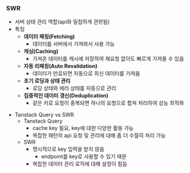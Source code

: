 <h3 id="swr">SWR</h3>
<ul>
<li>서버 상태 관리 역할(api와 밀접하게 관련됨)</li>
<li>특징<ul>
<li><strong>데이터 패칭(Fetching)</strong><ul>
<li>데이터를 서버에서 가져와서 사용 가능</li>
</ul>
</li>
<li><strong>캐싱(Caching)</strong><ul>
<li>가져온 데이터를 캐시에 저장하여 재요청 없이도 빠르게 가져올 수 있음</li>
</ul>
</li>
<li><strong>자동 리패칭(Auto Revalidation)</strong><ul>
<li>데이터가 만료되면 자동으로 최신 데이터를 가져옴</li>
</ul>
</li>
<li><strong>초기 로딩과 상태 관리</strong><ul>
<li>로딩 상태와 에러 상태를 자동으로 관리</li>
</ul>
</li>
<li><strong>집중적인 데이터 갱신(Deduplication)</strong><ul>
<li>같은 키로 요청이 중복되면 하나의 요청으로 합쳐 처리하여 성능 최적화</li>
</ul>
</li>
</ul>
</li>
</ul>
<ul>
<li>Tanstack Query vs SWR<ul>
<li>Tanstack Query<ul>
<li>cache key 필요, key에 대한 다양한 활용 가능</li>
<li>복잡한 패턴의 api 요청 및 관리에 대해 좀 더 수월히 처리 가능</li>
</ul>
</li>
<li>SWR<ul>
<li>명시적으로 key 입력을 받지 않음<ul>
<li>endpoint를 key로 사용할 수 있기 때문</li>
</ul>
</li>
<li>복잡한 데이터 관리 로직에 대해 설정이 힘듬</li>
</ul>
</li>
</ul>
</li>
</ul>